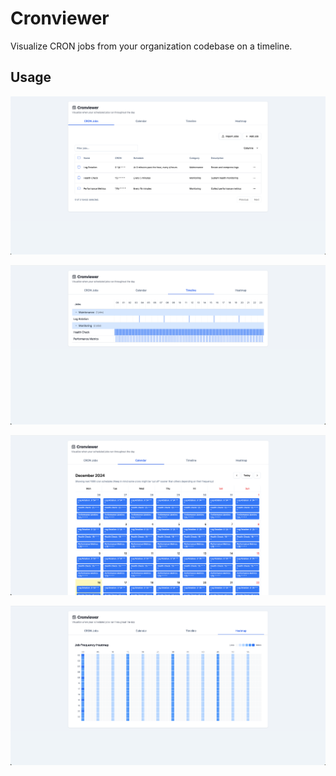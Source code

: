 # Cronviewer

Visualize CRON jobs from your organization codebase on a timeline.

## Usage

![List of CRON jobs](docs/crons-list.png)

![Timeline](docs/crons-timeline.png)

![Calendar](docs/crons-calendar.png)

![Heatmap](docs/crons-heatmap.png)